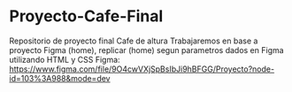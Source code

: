 # Proyecto-Cafe-Final
Repositorio de proyecto final Cafe de altura
Trabajaremos en base a proyecto Figma (home), replicar (home) segun parametros dados en Figma utilizando HTML y CSS
Figma:
https://www.figma.com/file/9O4cwVXjSpBsIbJi9hBFGG/Proyecto?node-id=103%3A988&mode=dev
